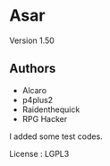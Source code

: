 # Asar

Version 1.50

## Authors
- Alcaro
- p4plus2
- Raidenthequick
- RPG Hacker

I added some test codes.

License : LGPL3

